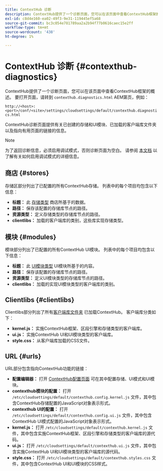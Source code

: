 ```yaml
---
title: ContextHub 诊断
description: ContextHub提供了一个诊断页面，您可以在该页面中查看ContextHub框架的概述
exl-id: c8d4e160-ea02-49f3-9e31-119445ef5a68
source-git-commit: bc3c054e781789aa2a2b94f77b0616caec15e2ff
workflow-type: tm+mt
source-wordcount: '438'
ht-degree: 1%

---
```


# ContextHub 诊断 {#contexthub-diagnostics}

ContextHub提供了一个诊断页面，您可以在该页面中查看ContextHub框架的概述。 要打开页面，请转到 `contexthub.diagnostics.html` AEM第页，例如：

`http://<host>:<port>/conf/<site>/settings/cloudsettings/default/contexthub.diagnostics.html`

ContextHub诊断页面提供有关已创建的存储和UI模块、已加载的客户端库文件夹以及指向有用页面的链接的信息。

>[!NOTE]
>
>为了返回诊断信息，必须启用调试模式，否则诊断页面为空白。 请参阅 [本文档](configuring-contexthub.md#debugging-contexthub) 以了解有关如何启用调试模式的详细信息。

## 商店 {#stores}

存储区部分列出了已配置的所有ContextHub存储。 列表中的每个项目均包含以下信息：

* **标题：** 此 [存储类型](sample-stores.md) 商店所基于的数据。
* **路径：** 保存该配置的存储库节点的路径。
* **资源类型：** 定义存储类型的存储库节点的路径。
* **clientlibs：** 加载的客户端库的类别，这些库实现存储类型。

## 模块 {#modules}

模块部分列出了已配置的所有ContextHub UI模块。 列表中的每个项目均包含以下信息：

* **标题：** 此 [UI模块类型](sample-modules.md) UI模块所基于的内容。
* **路径：** 保存该配置的存储库节点的路径。
* **资源类型：** 定义UI模块类型的存储库节点的路径。
* **clientlibs：** 加载的实现UI模块类型的客户端库的类别。

## Clientlibs {#clientlibs}

Clientlibs部分列出了所有[客户端库文件夹](/help/implementing/developing/introduction/clientlibs.md) 已加载ContextHub。 客户端库分类如下：

* **kernel.js：** 实施ContextHub框架、区段引擎和存储类型的客户端库。
* **ui.js：** 实施ContextHub UI和UI模块类型的客户端库。
* **style.css：** 从客户端库加载的CSS文件。

## URL {#urls}

URL部分包含指向ContextHub功能的链接：

* **配置编辑器：** 打开 [ContextHub配置页面](configuring-contexthub.md) 可在其中配置存储、UI模式和UI模块。
* **contexthub模块的配置：** 打开 `/etc/cloudsettings/default/contexthub.config.kernel.js` 文件，其中包含ContextHub存储配置的JavaScript对象表示形式。
* **contexthub UI的配置：** 打开 `/etc/cloudsettings/default/contexthub.config.ui.js` 文件，其中包含ContextHub UI模式配置的JavaScript对象表示形式。
* **kernel.js：** 打开 `/etc/cloudsettings/default/contexthub.kernel.js` 文件，其中包含实施ContextHub框架、区段引擎和存储类型的客户端库的源代码。
* **ui.js：** 打开 `/etc/cloudsettings/default/contexthub.ui.js` 文件，其中包含实施ContextHub UI和UI模块类型的客户端库的源代码。
* **style.css：** 打开 `/etc/cloudsettings/default/contexthub.styles.css` 文件，其中包含ContextHub UI和UI模块的CSS样式。
